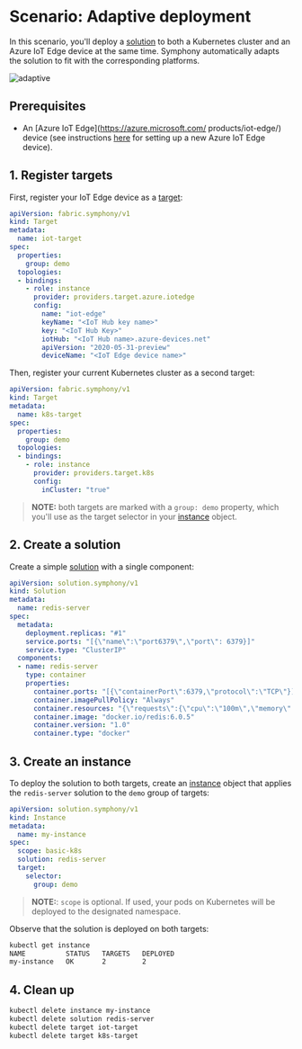 # Scenario: Adaptive deployment

In this scenario, you'll deploy a [solution](../concepts/unified-object-model/solution.md) to both a Kubernetes cluster and an Azure IoT Edge device at the same time. Symphony automatically adapts the solution to fit with the corresponding platforms.

![adaptive](../images/adaptive.png)

## Prerequisites

* An [Azure IoT Edge](https://azure.microsoft.com/ products/iot-edge/) device (see instructions [here](../get-started/deploy_solution_to_azure_iot_edge.md) for setting up a new Azure IoT Edge device).

## 1. Register targets

First, register your IoT Edge device as a [target](../concepts/unified-object-model/target.md):

```yaml
apiVersion: fabric.symphony/v1
kind: Target
metadata:
  name: iot-target
spec:  
  properties:
    group: demo
  topologies:
  - bindings:
    - role: instance
      provider: providers.target.azure.iotedge
      config:
        name: "iot-edge"
        keyName: "<IoT Hub key name>"
        key: "<IoT Hub Key>"
        iotHub: "<IoT Hub name>.azure-devices.net"
        apiVersion: "2020-05-31-preview"
        deviceName: "<IoT Edge device name>"
```

Then, register your current Kubernetes cluster as a second target:

```yaml
apiVersion: fabric.symphony/v1
kind: Target
metadata:
  name: k8s-target
spec:  
  properties:
    group: demo
  topologies:
  - bindings:
    - role: instance
      provider: providers.target.k8s
      config:
        inCluster: "true"   
```

> **NOTE:** both targets are marked with a `group: demo` property, which you'll use as the target selector in your [instance](../concepts/unified-object-model/instance.md) object.

## 2. Create a solution

Create a simple [solution](../concepts/unified-object-model/solution.md) with a single component:

```yaml
apiVersion: solution.symphony/v1
kind: Solution
metadata: 
  name: redis-server
spec:  
  metadata:
    deployment.replicas: "#1"
    service.ports: "[{\"name\":\"port6379\",\"port\": 6379}]"
    service.type: "ClusterIP"
  components:
  - name: redis-server
    type: container
    properties:
      container.ports: "[{\"containerPort\":6379,\"protocol\":\"TCP\"}]"
      container.imagePullPolicy: "Always"
      container.resources: "{\"requests\":{\"cpu\":\"100m\",\"memory\":\"100Mi\"}}"        
      container.image: "docker.io/redis:6.0.5"
      container.version: "1.0"
      container.type: "docker"
```

## 3. Create an instance

To deploy the solution to both targets, create an [instance](../concepts/unified-object-model/instance.md) object that applies the `redis-server` solution to the `demo` group of targets:

```yaml
apiVersion: solution.symphony/v1
kind: Instance
metadata:
  name: my-instance
spec:
  scope: basic-k8s
  solution: redis-server
  target:
    selector: 
      group: demo      
```

> **NOTE:**: `scope` is optional. If used, your pods on Kubernetes will be deployed to the designated namespace.

Observe that the solution is deployed on both targets:

```bash
kubectl get instance
NAME          STATUS   TARGETS   DEPLOYED
my-instance   OK       2         2
```

## 4. Clean up

```bash
kubectl delete instance my-instance
kubectl delete solution redis-server
kubectl delete target iot-target
kubectl delete target k8s-target
```

